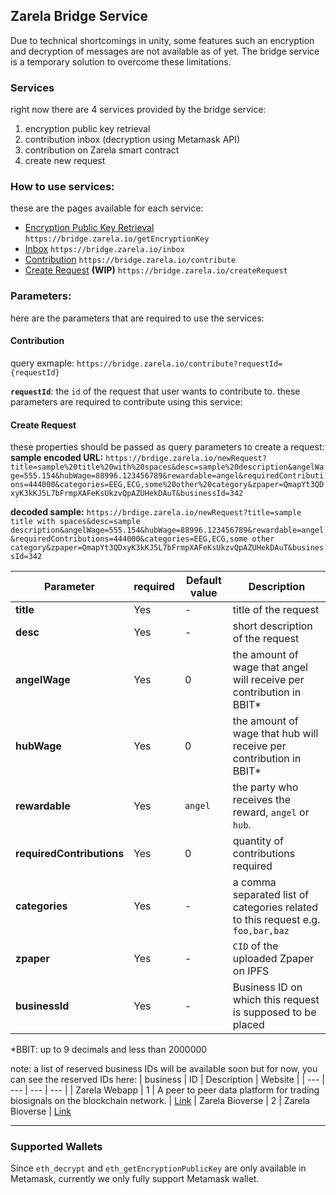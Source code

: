 ## Zarela Bridge Service

Due to technical shortcomings in unity, some features such an encryption and decryption of messages are not available as of yet. The bridge service is a temporary solution to overcome these limitations.

### Services

right now there are 4 services provided by the bridge service:

1. encryption public key retrieval
2. contribution inbox (decryption using Metamask API)
3. contribution on Zarela smart contract
4. create new request

### How to use services:

these are the pages available for each service:

- [Encryption Public Key Retrieval](https://bridge.zarela.io/getEncryptionKey)
`https://bridge.zarela.io/getEncryptionKey`
- [Inbox](https://bridge.zarela.io/inbox)
`https://bridge.zarela.io/inbox`
- [Contribution](https://bridge.zarela.io/contribute)
`https://bridge.zarela.io/contribute`
- [Create Request](https://bridge.zarela.io/createRequest) **(WIP)**
`https://bridge.zarela.io/createRequest`

### Parameters:

here are the parameters that are required to use the services:

#### Contribution

query exmaple:
`https://bridge.zarela.io/contribute?requestId={requestId}`

**`requestId`**: the `id` of the request that user wants to contribute to.
these parameters are required to contribute using this service:


#### Create Request

these properties should be passed as query parameters to create a request:
**sample encoded URL:**
`https://brdige.zarela.io/newRequest?title=sample%20title%20with%20spaces&desc=sample%20description&angelWage=555.154&hubWage=88996.123456789&rewardable=angel&requiredContributions=444000&categories=EEG,ECG,some%20other%20category&zpaper=QmapYt3QDxyK3kKJ5L7bFrmpXAFeKsUkzvQpAZUHekDAuT&businessId=342`

**decoded sample:**
`https://brdige.zarela.io/newRequest?title=sample title with spaces&desc=sample description&angelWage=555.154&hubWage=88996.123456789&rewardable=angel&requiredContributions=444000&categories=EEG,ECG,some other category&zpaper=QmapYt3QDxyK3kKJ5L7bFrmpXAFeKsUkzvQpAZUHekDAuT&businessId=342`

| Parameter                 | required | Default value | Description                                                                     |
| ------------------------- | -------- | ------------- | ------------------------------------------------------------------------------- |
| **title**                 | Yes      | -             | title of the request                                                            |
| **desc**                  | Yes      | -             | short description of the request                                                |
| **angelWage**             | Yes      | 0             | the amount of wage that angel will receive per contribution in BBIT\*           |
| **hubWage**               | Yes      | 0             | the amount of wage that hub will receive per contribution in BBIT\*             |
| **rewardable**            | Yes      | `angel`       | the party who receives the reward, `angel` or `hub`.                            |
| **requiredContributions** | Yes      | 0             | quantity of contributions required                                              |
| **categories**            | Yes      | -             | a comma separated list of categories related to this request e.g. `foo,bar,baz` |
| **zpaper**                | Yes      | -          | `CID` of the uploaded Zpaper on IPFS                                            |
| **businessId**            | Yes      | -          | Business ID on which this request is supposed to be placed                      |

\*BBIT: up to 9 decimals and less than 2000000

note: a list of reserved business IDs will be available soon but for now, you can see the reserved IDs here:
| business | ID | Description | Website |
| --- | --- | --- | --- |
| Zarela Webapp | 1 | A peer to peer data platform for trading biosignals on the blockchain network. | [Link](https://app.zarela.io)
| Zarela Bioverse | 2 | Zarela Bioverse | [Link](https://zarela.io/bioverse)

---
### Supported Wallets

Since `eth_decrypt` and `eth_getEncryptionPublicKey` are only available in Metamask, currently we only fully support Metamask wallet.
